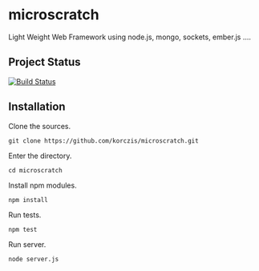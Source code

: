 # microscratch

Light Weight Web Framework using node.js, mongo, sockets, ember.js ....

## Project Status

[![Build Status](https://travis-ci.org/korczis/microscratch.png?branch=master)](https://travis-ci.org/korczis/microscratch)


## Installation

Clone the sources.

```
git clone https://github.com/korczis/microscratch.git
```

Enter the directory.

```
cd microscratch
```

Install npm modules.

```
npm install
```

Run tests.

```
npm test
```

Run server.

```
node server.js
```
